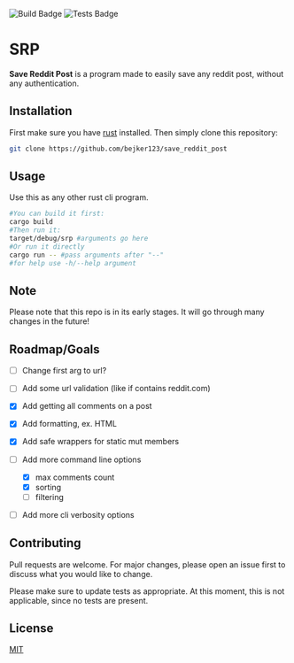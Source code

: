 ![Build Badge](https://github.com/bejker123/save_reddit_post/actions/workflows/build.yml/badge.svg)
![Tests Badge](https://github.com/bejker123/save_reddit_post/actions/workflows/tests.yml/badge.svg)

# SRP

**Save Reddit Post** is a program made to easily save any reddit post, without any authentication. 

## Installation

First make sure you have [rust](https://www.rust-lang.org/tools/install) installed.
Then simply clone this repository:

```bash
git clone https://github.com/bejker123/save_reddit_post
```

## Usage
Use this as any other rust cli program.
```bash
#You can build it first:
cargo build
#Then run it:
target/debug/srp #arguments go here
#Or run it directly
cargo run -- #pass arguments after "--"
#for help use -h/--help argument
```

## Note
Please note that this repo is in its early stages.
It will go through many changes in the future!

## Roadmap/Goals

- [ ] Change first arg to url?
- [ ] Add some url validation (like if contains reddit.com)
- [x] Add getting all comments on a post 
- [x] Add formatting, ex. HTML
- [x] Add safe wrappers for static mut members 
- [ ] Add more command line options
  - [x] max comments count 
  - [x] sorting 
  - [ ] filtering 
- [ ] Add more cli verbosity options


## Contributing
Pull requests are welcome. For major changes, please open an issue first to discuss what you would like to change.

Please make sure to update tests as appropriate. At this moment, this is not applicable, since no tests are present.

## License
[MIT](https://choosealicense.com/licenses/mit/)